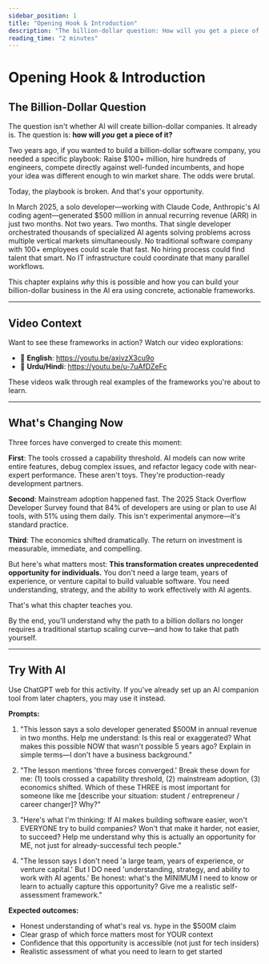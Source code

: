 ```yaml
---
sidebar_position: 1
title: "Opening Hook & Introduction"
description: "The billion-dollar question: How will you get a piece of the AI opportunity?"
reading_time: "2 minutes"
---
```


# Opening Hook & Introduction

## The Billion-Dollar Question

The question isn't whether AI will create billion-dollar companies. It already is. The question is: **how will *you* get a piece of it?**

Two years ago, if you wanted to build a billion-dollar software company, you needed a specific playbook: Raise $100+ million, hire hundreds of engineers, compete directly against well-funded incumbents, and hope your idea was different enough to win market share. The odds were brutal.

Today, the playbook is broken. And that's your opportunity.

In March 2025, a solo developer—working with Claude Code, Anthropic's AI coding agent—generated $500 million in annual recurring revenue (ARR) in just two months. Not two years. Two months. That single developer orchestrated thousands of specialized AI agents solving problems across multiple vertical markets simultaneously. No traditional software company with 100+ employees could scale that fast. No hiring process could find talent that smart. No IT infrastructure could coordinate that many parallel workflows.

This chapter explains *why* this is possible and how you can build your billion-dollar business in the AI era using concrete, actionable frameworks.

---

## Video Context

Want to see these frameworks in action? Watch our video explorations:
- 🎥 **English**: https://youtu.be/axivzX3cu9o
- 🎥 **Urdu/Hindi**: https://youtu.be/u-7uAfDZeFc

These videos walk through real examples of the frameworks you're about to learn.

---

## What's Changing Now

Three forces have converged to create this moment:

**First**: The tools crossed a capability threshold. AI models can now write entire features, debug complex issues, and refactor legacy code with near-expert performance. These aren't toys. They're production-ready development partners.

**Second**: Mainstream adoption happened fast. The 2025 Stack Overflow Developer Survey found that 84% of developers are using or plan to use AI tools, with 51% using them daily. This isn't experimental anymore—it's standard practice.

**Third**: The economics shifted dramatically. The return on investment is measurable, immediate, and compelling.

But here's what matters most: **This transformation creates unprecedented opportunity for individuals.** You don't need a large team, years of experience, or venture capital to build valuable software. You need understanding, strategy, and the ability to work effectively with AI agents.

That's what this chapter teaches you.

By the end, you'll understand why the path to a billion dollars no longer requires a traditional startup scaling curve—and how to take that path yourself.

---

## Try With AI

Use ChatGPT web for this activity. If you've already set up an AI companion tool from later chapters, you may use it instead.

**Prompts:**

1) "This lesson says a solo developer generated $500M in annual revenue in two months. Help me understand: Is this real or exaggerated? What makes this possible NOW that wasn't possible 5 years ago? Explain in simple terms—I don't have a business background."

2) "The lesson mentions 'three forces converged.' Break these down for me: (1) tools crossed a capability threshold, (2) mainstream adoption, (3) economics shifted. Which of these THREE is most important for someone like me [describe your situation: student / entrepreneur / career changer]? Why?"

3) "Here's what I'm thinking: If AI makes building software easier, won't EVERYONE try to build companies? Won't that make it harder, not easier, to succeed? Help me understand why this is actually an opportunity for ME, not just for already-successful tech people."

4) "The lesson says I don't need 'a large team, years of experience, or venture capital.' But I DO need 'understanding, strategy, and ability to work with AI agents.' Be honest: what's the MINIMUM I need to know or learn to actually capture this opportunity? Give me a realistic self-assessment framework."

**Expected outcomes:**

- Honest understanding of what's real vs. hype in the $500M claim
- Clear grasp of which force matters most for YOUR context
- Confidence that this opportunity is accessible (not just for tech insiders)
- Realistic assessment of what you need to learn to get started
